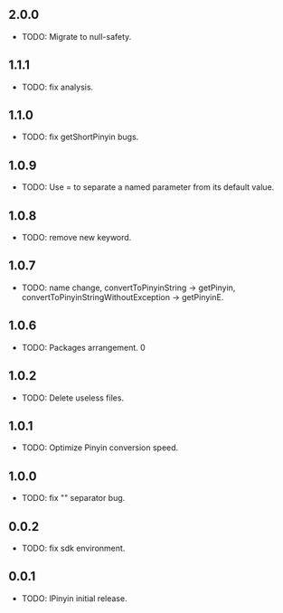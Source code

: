 ## 2.0.0
* TODO: Migrate to null-safety.

## 1.1.1
* TODO: fix analysis.

## 1.1.0
* TODO: fix getShortPinyin bugs.

## 1.0.9
* TODO: Use = to separate a named parameter from its default value.

## 1.0.8
* TODO: remove new keyword.

## 1.0.7

* TODO: name change, convertToPinyinString -> getPinyin, convertToPinyinStringWithoutException -> getPinyinE. 

## 1.0.6

* TODO: Packages arrangement. 0

## 1.0.2

* TODO: Delete useless files.

## 1.0.1

* TODO: Optimize Pinyin conversion speed.

## 1.0.0

* TODO: fix "" separator bug.

## 0.0.2

* TODO: fix sdk environment.

## 0.0.1

* TODO: lPinyin initial release.
